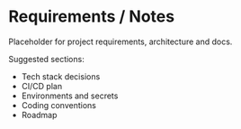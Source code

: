 # Requirements / Notes

Placeholder for project requirements, architecture and docs.

Suggested sections:
- Tech stack decisions
- CI/CD plan
- Environments and secrets
- Coding conventions
- Roadmap


